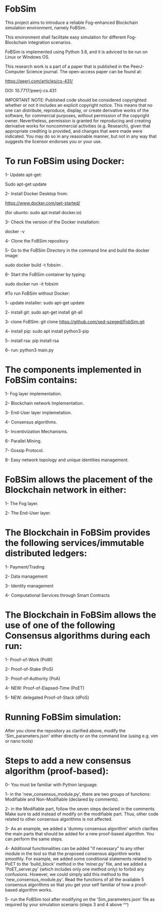 # FobSim
This project aims to introduce a reliable Fog-enhanced Blockchain simulation environment, namely FoBSim.

This environment shall facilitate easy simulation for different Fog-Blockchain integration scenarios.

FoBSim is implemented using Python 3.8, and it is adviced to be run on Linux or Windows OS.

This research work is a part of a paper that is published in the PeerJ-Computer Science journal. The open-access paper can be found at:

https://peerj.com/articles/cs-431/

DOI: 10.7717/peerj-cs.431

IMPORTANT NOTE: Published code should be considered copyrighted whether or not it includes an explicit copyright notice. This means that no one can distribute, reproduce, display, or create derivative works of the software, for commercial purposes, without permission of the copyright owner. Nevertheless, permission is granted for reproducing and creating derivative works for noncommercial activities (e.g. Research), given that appropriate crediting is provided, and changes that were made were indicated. You may do so in any reasonable manner, but not in any way that suggests the licensor endorses you or your use.

# To run FoBSim using Docker:
1-	Update apt-get:

Sudo apt-get update 

2-	Install Docker Desktop from:

https://www.docker.com/get-started/

(for ubunto: sudo apt install docker.io)

3-	Check the version of the Docker installation:

docker -v

4-	Clone the FoBSim repository

5-	Go to the FoBSim Directory in the command line and build the docker image:

sudo docker build -t fobsim .

6-	Start the FoBSim container by typing:

sudo docker run -it fobsim

#To run FoBSim without Docker:

1- update installer: sudo apt-get update

2- install git: sudo apt-get install git-all

3- clone FoBSim: git clone https://github.com/sed-szeged/FobSim.git

4- install pip: sudo apt install python3-pip

5- install rsa: pip install rsa

6- run: python3 main.py

# The components implemented in FoBSim contains:
1- Fog layer implementation.

2- Blockchain network Implementation.

3- End-User layer implemetation.

4- Consensus algorithms.

5- Incentivization Mechanisms.

6- Parallel Mining.

7- Gossip Protocol.

8- Easy network topology and unique identities management.

# FoBSim allows the placement of the Blockchain network in either:
1- The Fog layer.

2- The End-User layer.

# The Blockchain in FoBSim provides the following services/immutable distributed ledgers:
1- Payment/Trading

2- Data management

3- Identity management

4- Computational Services through Smart Contracts

# The Blockchain in FoBSim allows the use of one of the following Consensus algorithms during each run:
1- Proof-of-Work (PoW)

2- Proof-of-Stake (PoS)

3- Proof-of-Authority (PoA)

4- NEW: Proof-of-Elapsed-Time (PoET)

5- NEW: delegated Proof-of-Stack (dPoS)

# Running FoBSim simulation:
After you clone the repository as clarified above, modify the 'Sim_parameters.json' either directly or on the command line (using e.g. vim or nano tools)

# Steps to add a new consensus algorithm (proof-based):
0- You must be familiar with Python language.

1- in the 'new_consensus_module.py', there are two groups of functions: Modifiable and Non-Modifiable (declared by comments).

2- in the Modifiable part, follow the seven steps declared in the comments. Make sure to add instead of modify on the modifiable part. Thus, other code related to other consensus algorithms is not affected.

3- As an example, we added a 'dummy consensus algorithm' which clarifies the main parts that should be added for a new proof-based algorithm. You can perform the same steps. 

4- Additional functionalities can be added "if necessary" to any other module in the tool so that the proposed consensus algorithm works smoothly. For example, we added some conditional statements related to PoET to the 'build_block' method in the 'miner.py' file, and we added a 'PoET_server.py' (which includes only one method only) to forbid any confusions. However, we could simply add this method to the 'new_consensus_module.py'. Read the functions of all the available 5 consensus algorithms so that you get your self familiar of how a proof-based algorithm works.

5- run the FoBSim tool after modifying on the 'Sim_parameters.json' file as required by your simulation scenario (steps 3 and 4 above ^^)
